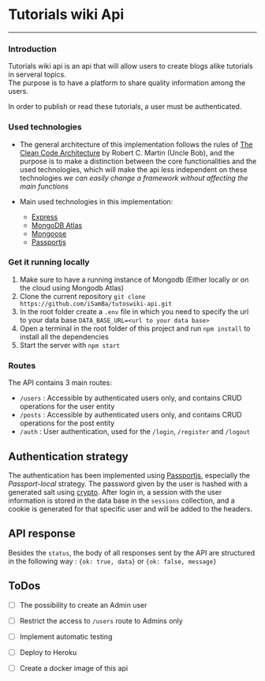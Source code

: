 # Tutorials wiki Api 
---

### Introduction
Tutorials wiki api is an api that will allow users to create blogs alike tutorials in serveral topics.<br> The purpose is to have a platform to share quality information among the users.

In order to publish or read these tutorials, a user must be authenticated.<br>

### Used technologies
+ The general architecture of this implementation follows the rules of [The Clean Code Architecture](https://blog.cleancoder.com/uncle-bob/2012/08/13/the-clean-architecture.html) by Robert C. Martin (Uncle Bob), and the purpose is to make a distinction between the core functionalities and the used technologies, which will make the api less independent on these technologies _we can easily change a framework without affecting the main functions_

+ Main used technologies in this implementation:
  + [Express](http://expressjs.com/)
  + [MongoDB Atlas](https://www.mongodb.com/cloud)
  + [Mongoose](https://mongoosejs.com/)
  + [Passportjs](http://www.passportjs.org/)


### Get it running locally
1. Make sure to have a running instance of Mongodb (Either locally or on the cloud using Mongodb Atlas)
2. Clone the current repository `git clone https://github.com/iSamBa/tutoswiki-api.git`
3. In the root folder create a `.env` file in which you need to specify the url to your data base `DATA_BASE_URL=<url to your data base>` 
4. Open a terminal in the root folder of this project and run `npm install` to install all the dependencies
5. Start the server with `npm start`


### Routes
The API contains 3 main routes:
+ `/users` : Accessible by authenticated users only, and contains CRUD operations for the user entity
+ `/posts` : Accessible by authenticated users only, and contains CRUD operations for the post entity
+ `/auth` : User authentication, used for the `/login`, `/register` and `/logout`
  

## Authentication strategy
The authentication has been implemented using [Passportjs](http://www.passportjs.org/), especially the _Passport-local_ strategy.
The password given by the user is hashed with a generated salt using [crypto](https://github.com/brix/crypto-js).
After login in, a session with the user information is stored in the data base in the `sessions` collection, and a cookie is generated for that specific user and will be added to the headers.


## API response
Besides the `status`, the body of all responses sent by the API are structured in the following way : `{ok: true, data}` or `{ok: false, message}` 


## ToDos
- [ ] The possibility to create an Admin user
- [ ] Restrict the access to `/users` route to Admins only
- [ ] Implement automatic testing
- [ ] Deploy to Heroku
- [ ] Create a docker image of this api


